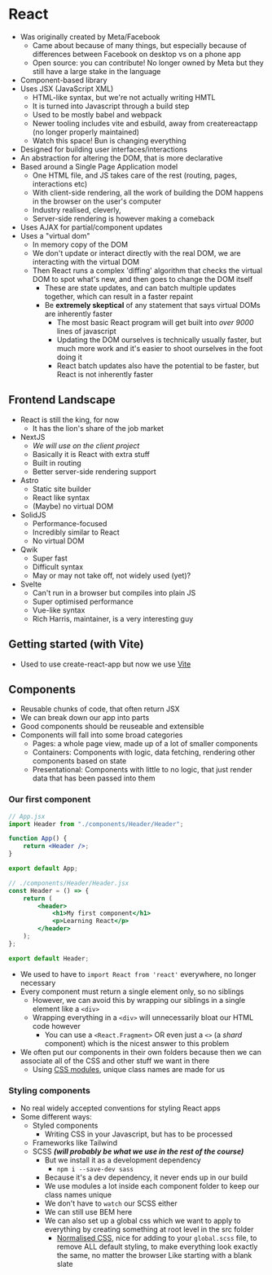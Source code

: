 # React

- Was originally created by Meta/Facebook
  - Came about because of many things, but especially because of differences between Facebook on desktop vs on a phone app
  - Open source: you can contribute! No longer owned by Meta but they still have a large stake in the language
- Component-based library
- Uses JSX (JavaScript XML)
  - HTML-like syntax, but we're not actually writing HMTL
  - It is turned into Javascript through a build step
  - Used to be mostly babel and webpack
  - Newer tooling includes vite and esbuild, away from createreactapp (no longer properly maintained)
  - Watch this space! Bun is changing everything
- Designed for building user interfaces/interactions
- An abstraction for altering the DOM, that is more declarative
- Based around a Single Page Application model
  - One HTML file, and JS takes care of the rest (routing, pages, interactions etc)
  - With client-side rendering, all the work of building the DOM happens in the browser on the user's computer
  - Industry realised, cleverly,
  - Server-side rendering is however making a comeback
- Uses AJAX for partial/component updates
- Uses a "virtual dom"
  - In memory copy of the DOM
  - We don't update or interact directly with the real DOM, we are interacting with the virtual DOM
  - Then React runs a complex 'diffing' algorithm that checks the virtual DOM to spot what's new, and then goes to change the DOM itself
    - These are state updates, and can batch multiple updates together, which can result in a faster repaint
    - Be **extremely skeptical** of any statement that says virtual DOMs are inherently faster
      - The most basic React program will get built into _over 9000_ lines of javascript
      - Updating the DOM ourselves is technically usually faster, but much more work and it's easier to shoot ourselves in the foot doing it
      - React batch updates also have the potential to be faster, but React is not inherently faster

## Frontend Landscape

- React is still the king, for now
  - It has the lion's share of the job market
- NextJS
  - _We will use on the client project_
  - Basically it is React with extra stuff
  - Built in routing
  - Better server-side rendering support
- Astro
  - Static site builder
  - React like syntax
  - (Maybe) no virtual DOM
- SolidJS
  - Performance-focused
  - Incredibly similar to React
  - No virtual DOM
- Qwik
  - Super fast
  - Difficult syntax
  - May or may not take off, not widely used (yet)?
- Svelte
  - Can't run in a browser but compiles into plain JS
  - Super optimised performance
  - Vue-like syntax
  - Rich Harris, maintainer, is a very interesting guy

## Getting started (with Vite)

- Used to use create-react-app but now we use <a href="https://vitejs.dev/guide/">Vite</a>

## Components

- Reusable chunks of code, that often return JSX
- We can break down our app into parts
- Good components should be reuseable and extensible
- Components will fall into some broad categories
  - Pages: a whole page view, made up of a lot of smaller components
  - Containers: Components with logic, data fetching, rendering other components based on state
  - Presentational: Components with little to no logic, that just render data that has been passed into them

### Our first component

```jsx
// App.jsx
import Header from "./components/Header/Header";

function App() {
	return <Header />;
}

export default App;
```

```jsx
// ./components/Header/Header.jsx
const Header = () => {
	return (
		<header>
			<h1>My first component</h1>
			<p>Learning React</p>
		</header>
	);
};

export default Header;
```

- We used to have to `import React from 'react'` everywhere, no longer necessary
- Every component must return a single element only, so no siblings
  - However, we can avoid this by wrapping our siblings in a single element like a `<div>`
  - Wrapping everything in a `<div>` will unnecessarily bloat our HTML code however
    - You can use a `<React.Fragment>` OR even just a `<>` (a _shard_ component) which is the nicest answer to this problem
- We often put our components in their own folders because then we can associate all of the CSS and other stuff we want in there
  - Using <ins>CSS modules</ins>, unique class names are made for us

### Styling components

- No real widely accepted conventions for styling React apps
- Some different ways:
  - Styled components
    - Writing CSS in your Javascript, but has to be processed
  - Frameworks like Tailwind
  - SCSS _**(will probably be what we use in the rest of the course)**_
    - But we install it as a development dependency
      - `npm i --save-dev sass`
    - Because it's a dev dependency, it never ends up in our build
    - We use modules a lot inside each component folder to keep our class names unique
    - We don't have to `watch` our SCSS either
    - We can still use BEM here
    - We can also set up a global css which we want to apply to everything by creating something at root level in the src folder
      - <a href="https://github.com/necolas/normalize.css">Normalised CSS</a>, nice for adding to your `global.scss` file, to remove ALL default styling, to make everything look exactly the same, no matter the browser
        Like starting with a blank slate
